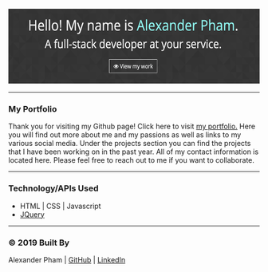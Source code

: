 <p align="center"><img width="600" height="150" src="images/portfolio.png" width="100%"/></p>

---
### My Portfolio
Thank you for visiting my Github page! Click here to visit [my portfolio.](https://mememoomoo.github.io/Whether_Weather/) Here you will find out more about me and my passions as well as links to my various social media. Under the projects section you can find the projects that I have been working on in the past year. All of my contact information is located here. Please feel free to reach out to me if you want to collaborate.

---
### Technology/APIs Used
* HTML | CSS | Javascript
* [JQuery](https://jquery.com/)

---
### © 2019 Built By
Alexander Pham | [GitHub](https://github.com/925work) |  [LinkedIn](https://www.linkedin.com/in/alexanderpham626/)